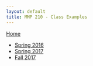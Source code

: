 ```yaml
---
layout: default
title: MMP 210 - Class Examples
---
```

[Home](../)
- [Spring 2016](s16/)
- [Spring 2017](s17/)
- [Fall 2017](f17)